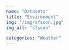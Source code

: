 ```yaml
---
name: "Datasets"
title: "Environment"
img: "/img/sfscon.jpg"
img_alt: "sfscon"

categories: "Weather"
---
```


